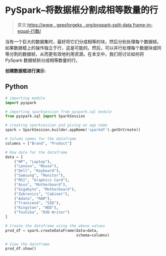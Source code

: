 # PySpark–将数据框分割成相等数量的行

> 原文:[https://www . geesforgeks . org/pyspark-split-data frame-in-equal-行数/](https://www.geeksforgeeks.org/pyspark-split-dataframe-into-equal-number-of-rows/)

当有一个巨大的数据集时，最好将它们分成相等的块，然后分别处理每个数据帧。如果数据框上的操作独立于行，这是可能的。然后，可以并行处理每个数据块或同等分割的数据帧，从而更有效地利用资源。在本文中，我们将讨论如何将 PySpark 数据帧拆分成相等数量的行。

**创建数据框进行演示:**

## Python

```py
# importing module
import pyspark

# importing sparksession from pyspark.sql module
from pyspark.sql import SparkSession

# creating sparksession and giving an app name
spark = SparkSession.builder.appName('sparkdf').getOrCreate()

# Column names for the dataframe
columns = ["Brand", "Product"]

# Row data for the dataframe
data = [
    ("HP", "Laptop"),
    ("Lenovo", "Mouse"),
    ("Dell", "Keyboard"),
    ("Samsung", "Monitor"),
    ("MSI", "Graphics Card"),
    ("Asus", "Motherboard"),
    ("Gigabyte", "Motherboard"),
    ("Zebronics", "Cabinet"),
    ("Adata", "RAM"),
    ("Transcend", "SSD"),
    ("Kingston", "HDD"),
    ("Toshiba", "DVD Writer")
]

# Create the dataframe using the above values
prod_df = spark.createDataFrame(data=data,
                                schema=columns)

# View the dataframe
prod_df.show()
```